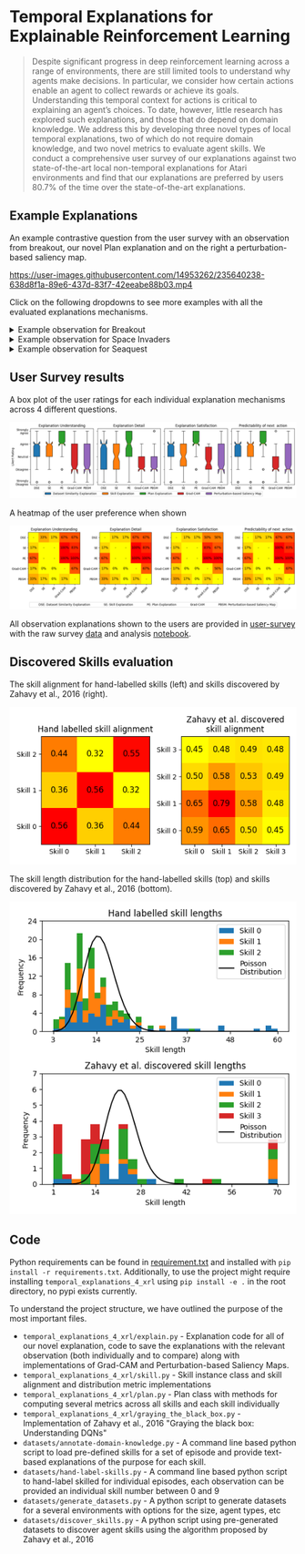 
# Temporal Explanations for Explainable Reinforcement Learning

> Despite significant progress in deep reinforcement learning across a range of environments, there are still limited tools to understand why agents make decisions. In particular, we consider how certain actions enable an agent to collect rewards or achieve its goals. Understanding this temporal context for actions is critical to explaining an agent’s choices. To date, however, little research has explored such explanations, and those that do depend on domain knowledge. We address this by developing three novel types of local temporal explanations, two of which do not require domain knowledge, and two novel metrics to evaluate agent skills. We conduct a comprehensive user survey of our explanations against two state-of-the-art local non-temporal explanations for Atari environments and find that our explanations are preferred by users 80.7% of the time over the state-of-the-art explanations.

## Example Explanations

An example contrastive question from the user survey with an observation from breakout, our novel Plan explanation and on the right a perturbation-based saliency map. 

https://user-images.githubusercontent.com/14953262/235640238-638d8f1a-89e6-437d-83f7-42eeabe88b03.mp4

Click on the following dropdowns to see more examples with all the evaluated explanations mechanisms. 

<details>
<summary>Example observation for Breakout</summary>
<img src="analysis/figs/examples/Breakout/observation.png">

https://user-images.githubusercontent.com/14953262/235640312-9d76126b-1c4f-4a55-b59a-0e35c4d91385.mp4

https://user-images.githubusercontent.com/14953262/235640340-17f2fbe7-8461-48e2-aa05-661d7190e634.mp4

https://user-images.githubusercontent.com/14953262/235640597-dd0a79df-ee34-487a-9c30-deec4ae04107.mp4

<p>Grad-CAM Explanation</p>
<img src="analysis/figs/examples/Breakout/grad-cam.png">

<p>Perturbation-based Saliency Maps</p>
<img src="analysis/figs/examples/Breakout/perturbation-based-saliency-map.png">
</details>

<details>
<summary>Example observation for Space Invaders</summary>
<img src="analysis/figs/examples/SpaceInvaders/observation.png">

https://user-images.githubusercontent.com/14953262/235641388-5367a411-dbd1-4db9-8d3b-2893778d6efd.mp4

https://user-images.githubusercontent.com/14953262/235641418-3886ab15-4574-483b-87aa-93366d374e6e.mp4

https://user-images.githubusercontent.com/14953262/235641428-1fa21eea-2ac1-4ecc-8f84-379c30d27e6f.mp4

<p>Grad-CAM Explanation</p>
<img src="analysis/figs/examples/SpaceInvaders/grad-cam.png">

<p>Perturbation-based Saliency Maps</p>
<img src="analysis/figs/examples/SpaceInvaders/perturbation-based-saliency-map.png">
</details>

<details>
<summary>Example observation for Seaquest</summary>
<img src="analysis/figs/examples/Seaquest/observation.png">

https://user-images.githubusercontent.com/14953262/235641598-f4f71d22-d164-43ae-b79c-2d40f74d700f.mp4

https://user-images.githubusercontent.com/14953262/235641607-a6b1fdc7-333f-40ed-a0c1-9e2b2699800f.mp4

https://user-images.githubusercontent.com/14953262/235641620-38a63ee8-26a5-4ee4-b6ff-54775e02f71b.mp4

<p>Grad-CAM Explanation</p>
<img src="analysis/figs/examples/Seaquest/grad-cam.png">

<p>Perturbation-based Saliency Maps</p>
<img src="analysis/figs/examples/Seaquest/perturbation-based-saliency-map.png">
</details>

## User Survey results

A box plot of the user ratings for each individual explanation mechanisms across 4 different questions. 

![User rating](analysis/figs/survey/individual-evaluation.png)

A heatmap of the user preference when shown 

![Comparative Rating](analysis/figs/survey/contrastive-evaluation.png)

All observation explanations shown to the users are provided in [user-survey](user-survey/observation-explanations) with the raw survey [data](user-survey/survey-1-results.xlsx) and analysis [notebook](user-survey/survey-analysis.ipynb).  

## Discovered Skills evaluation

The skill alignment for hand-labelled skills (left) and skills discovered by Zahavy et al., 2016 (right). 

![Skill Alignment](analysis/figs/quantitative/skill-similarity-hand-zahavy-Breakout.png)

The skill length distribution for the hand-labelled skills (top) and skills discovered by Zahavy et al., 2016 (bottom). 

![Skill Length Distribution](analysis/figs/quantitative/skill-length-distribution-hand-zahavy-Breakout.png)

## Code

Python requirements can be found in [requirement.txt](requirements.txt) and installed with `pip install -r requirements.txt`. Additionally, to use the project might require installing `temporal_explanations_4_xrl` using `pip install -e .` in the root directory, no pypi exists currently.

To understand the project structure, we have outlined the purpose of the most important files.
* `temporal_explanations_4_xrl/explain.py` - Explanation code for all of our novel explanation, code to save the explanations with the relevant observation (both individually and to compare) along with implementations of Grad-CAM and Perturbation-based Saliency Maps.
* `temporal_explanations_4_xrl/skill.py` - Skill instance class and skill alignment and distribution metric implementations
* `temporal_explanations_4_xrl/plan.py` - Plan class with methods for computing several metrics across all skills and each skill individually
* `temporal_explanations_4_xrl/graying_the_black_box.py` - Implementation of Zahavy et al., 2016 "Graying the black box: Understanding DQNs"
* `datasets/annotate-domain-knowledge.py` - A command line based python script to load pre-defined skills for a set of episode and provide text-based explanations of the purpose for each skill.
* `datasets/hand-label-skills.py` - A command line based python script to hand-label skilled for individual episodes, each observation can be provided an individual skill number between 0 and 9
* `datasets/generate_datasets.py` - A python script to generate datasets for a several environments with options for the size, agent types, etc
* `datasets/discover_skills.py` - A python script using pre-generated datasets to discover agent skills using the algorithm proposed by Zahavy et al., 2016
